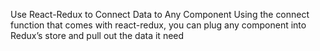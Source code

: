 Use React-Redux to Connect Data to Any Component
 Using the connect function that comes with react-redux, you can plug any component into Redux’s store and pull out the data it need